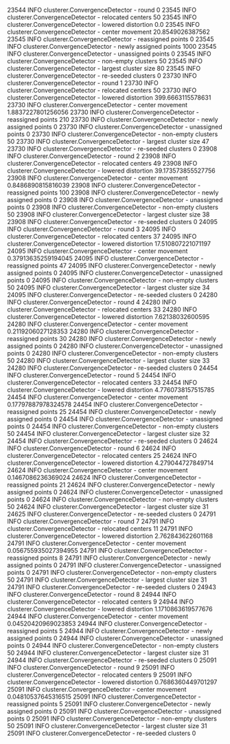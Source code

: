 23544 INFO  clusterer.ConvergenceDetector  - round 0
23545 INFO  clusterer.ConvergenceDetector  -        relocated centers      50
23545 INFO  clusterer.ConvergenceDetector  -        lowered distortion     0.0
23545 INFO  clusterer.ConvergenceDetector  -        center movement        20.8549026387562
23545 INFO  clusterer.ConvergenceDetector  -        reassigned points      0
23545 INFO  clusterer.ConvergenceDetector  -        newly assigned points  1000
23545 INFO  clusterer.ConvergenceDetector  -        unassigned points      0
23545 INFO  clusterer.ConvergenceDetector  -        non-empty clusters     50
23545 INFO  clusterer.ConvergenceDetector  -        largest cluster size   80
23545 INFO  clusterer.ConvergenceDetector  -        re-seeded clusters     0
23730 INFO  clusterer.ConvergenceDetector  - round 1
23730 INFO  clusterer.ConvergenceDetector  -        relocated centers      50
23730 INFO  clusterer.ConvergenceDetector  -        lowered distortion     399.6663115578631
23730 INFO  clusterer.ConvergenceDetector  -        center movement        1.8837227801256056
23730 INFO  clusterer.ConvergenceDetector  -        reassigned points      210
23730 INFO  clusterer.ConvergenceDetector  -        newly assigned points  0
23730 INFO  clusterer.ConvergenceDetector  -        unassigned points      0
23730 INFO  clusterer.ConvergenceDetector  -        non-empty clusters     50
23730 INFO  clusterer.ConvergenceDetector  -        largest cluster size   47
23730 INFO  clusterer.ConvergenceDetector  -        re-seeded clusters     0
23908 INFO  clusterer.ConvergenceDetector  - round 2
23908 INFO  clusterer.ConvergenceDetector  -        relocated centers      49
23908 INFO  clusterer.ConvergenceDetector  -        lowered distortion     39.173573855527756
23908 INFO  clusterer.ConvergenceDetector  -        center movement        0.8486890815816039
23908 INFO  clusterer.ConvergenceDetector  -        reassigned points      100
23908 INFO  clusterer.ConvergenceDetector  -        newly assigned points  0
23908 INFO  clusterer.ConvergenceDetector  -        unassigned points      0
23908 INFO  clusterer.ConvergenceDetector  -        non-empty clusters     50
23908 INFO  clusterer.ConvergenceDetector  -        largest cluster size   38
23908 INFO  clusterer.ConvergenceDetector  -        re-seeded clusters     0
24095 INFO  clusterer.ConvergenceDetector  - round 3
24095 INFO  clusterer.ConvergenceDetector  -        relocated centers      37
24095 INFO  clusterer.ConvergenceDetector  -        lowered distortion     17.510807221071197
24095 INFO  clusterer.ConvergenceDetector  -        center movement        0.37913635259194045
24095 INFO  clusterer.ConvergenceDetector  -        reassigned points      47
24095 INFO  clusterer.ConvergenceDetector  -        newly assigned points  0
24095 INFO  clusterer.ConvergenceDetector  -        unassigned points      0
24095 INFO  clusterer.ConvergenceDetector  -        non-empty clusters     50
24095 INFO  clusterer.ConvergenceDetector  -        largest cluster size   34
24095 INFO  clusterer.ConvergenceDetector  -        re-seeded clusters     0
24280 INFO  clusterer.ConvergenceDetector  - round 4
24280 INFO  clusterer.ConvergenceDetector  -        relocated centers      33
24280 INFO  clusterer.ConvergenceDetector  -        lowered distortion     7.62138032600595
24280 INFO  clusterer.ConvergenceDetector  -        center movement        0.2119206027128353
24280 INFO  clusterer.ConvergenceDetector  -        reassigned points      30
24280 INFO  clusterer.ConvergenceDetector  -        newly assigned points  0
24280 INFO  clusterer.ConvergenceDetector  -        unassigned points      0
24280 INFO  clusterer.ConvergenceDetector  -        non-empty clusters     50
24280 INFO  clusterer.ConvergenceDetector  -        largest cluster size   33
24280 INFO  clusterer.ConvergenceDetector  -        re-seeded clusters     0
24454 INFO  clusterer.ConvergenceDetector  - round 5
24454 INFO  clusterer.ConvergenceDetector  -        relocated centers      33
24454 INFO  clusterer.ConvergenceDetector  -        lowered distortion     4.7760738157515785
24454 INFO  clusterer.ConvergenceDetector  -        center movement        0.17797887978324578
24454 INFO  clusterer.ConvergenceDetector  -        reassigned points      25
24454 INFO  clusterer.ConvergenceDetector  -        newly assigned points  0
24454 INFO  clusterer.ConvergenceDetector  -        unassigned points      0
24454 INFO  clusterer.ConvergenceDetector  -        non-empty clusters     50
24454 INFO  clusterer.ConvergenceDetector  -        largest cluster size   32
24454 INFO  clusterer.ConvergenceDetector  -        re-seeded clusters     0
24624 INFO  clusterer.ConvergenceDetector  - round 6
24624 INFO  clusterer.ConvergenceDetector  -        relocated centers      25
24624 INFO  clusterer.ConvergenceDetector  -        lowered distortion     4.279044727849714
24624 INFO  clusterer.ConvergenceDetector  -        center movement        0.1467086236369024
24624 INFO  clusterer.ConvergenceDetector  -        reassigned points      21
24624 INFO  clusterer.ConvergenceDetector  -        newly assigned points  0
24624 INFO  clusterer.ConvergenceDetector  -        unassigned points      0
24624 INFO  clusterer.ConvergenceDetector  -        non-empty clusters     50
24624 INFO  clusterer.ConvergenceDetector  -        largest cluster size   31
24625 INFO  clusterer.ConvergenceDetector  -        re-seeded clusters     0
24791 INFO  clusterer.ConvergenceDetector  - round 7
24791 INFO  clusterer.ConvergenceDetector  -        relocated centers      11
24791 INFO  clusterer.ConvergenceDetector  -        lowered distortion     2.762843622601168
24791 INFO  clusterer.ConvergenceDetector  -        center movement        0.056755935027394955
24791 INFO  clusterer.ConvergenceDetector  -        reassigned points      8
24791 INFO  clusterer.ConvergenceDetector  -        newly assigned points  0
24791 INFO  clusterer.ConvergenceDetector  -        unassigned points      0
24791 INFO  clusterer.ConvergenceDetector  -        non-empty clusters     50
24791 INFO  clusterer.ConvergenceDetector  -        largest cluster size   31
24791 INFO  clusterer.ConvergenceDetector  -        re-seeded clusters     0
24943 INFO  clusterer.ConvergenceDetector  - round 8
24944 INFO  clusterer.ConvergenceDetector  -        relocated centers      9
24944 INFO  clusterer.ConvergenceDetector  -        lowered distortion     1.1710863619577676
24944 INFO  clusterer.ConvergenceDetector  -        center movement        0.04520420969023853
24944 INFO  clusterer.ConvergenceDetector  -        reassigned points      5
24944 INFO  clusterer.ConvergenceDetector  -        newly assigned points  0
24944 INFO  clusterer.ConvergenceDetector  -        unassigned points      0
24944 INFO  clusterer.ConvergenceDetector  -        non-empty clusters     50
24944 INFO  clusterer.ConvergenceDetector  -        largest cluster size   31
24944 INFO  clusterer.ConvergenceDetector  -        re-seeded clusters     0
25091 INFO  clusterer.ConvergenceDetector  - round 9
25091 INFO  clusterer.ConvergenceDetector  -        relocated centers      9
25091 INFO  clusterer.ConvergenceDetector  -        lowered distortion     0.7686360449701297
25091 INFO  clusterer.ConvergenceDetector  -        center movement        0.04810537645316515
25091 INFO  clusterer.ConvergenceDetector  -        reassigned points      5
25091 INFO  clusterer.ConvergenceDetector  -        newly assigned points  0
25091 INFO  clusterer.ConvergenceDetector  -        unassigned points      0
25091 INFO  clusterer.ConvergenceDetector  -        non-empty clusters     50
25091 INFO  clusterer.ConvergenceDetector  -        largest cluster size   31
25091 INFO  clusterer.ConvergenceDetector  -        re-seeded clusters     0
